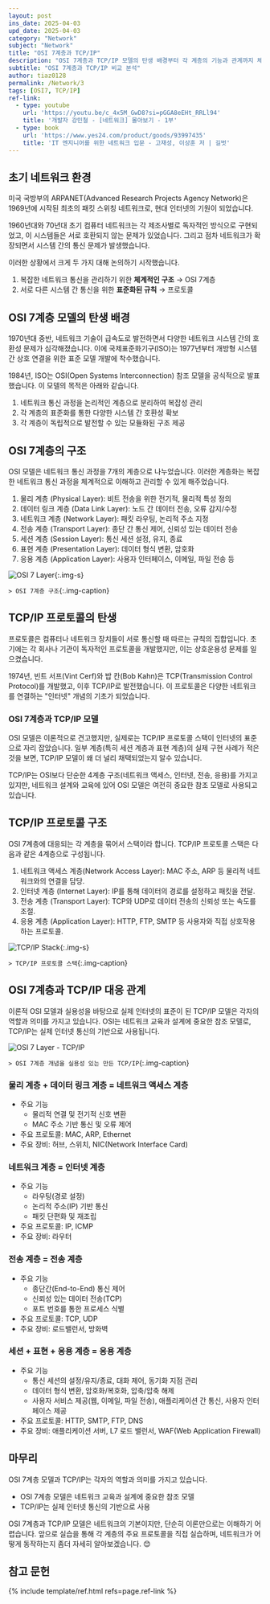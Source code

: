 ```yaml
---
layout: post
ins_date: 2025-04-03
upd_date: 2025-04-03
category: "Network"
subject: "Network"
title: "OSI 7계층과 TCP/IP"
description: "OSI 7계층과 TCP/IP 모델의 탄생 배경부터 각 계층의 기능과 관계까지 체계적으로 알아봅니다. 초기 네트워크의 호환성 문제를 해결하기 위해 등장한 두 모델의 구조와 실제 네트워크에서의 적용 방식을 비교 분석합니다."
subtitle: "OSI 7계층과 TCP/IP 비교 분석"
author: tiaz0128
permalink: /Network/3
tags: [OSI7, TCP/IP]
ref-link:
  - type: youtube
    url: 'https://youtu.be/c_4x5M_GwD8?si=pGGA8eEHt_RRLl94'
    title: '개발자 강민철 - [네트워크] 몰아보기 - 1부'
  - type: book
    url: 'https://www.yes24.com/product/goods/93997435'
    title: 'IT 엔지니어를 위한 네트워크 입문 - 고재성, 이상훈 저 | 길벗'
---
```


## 초기 네트워크 환경

미국 국방부의 ARPANET(Advanced Research Projects Agency Network)은 1969년에 시작된 최초의 패킷 스위칭 네트워크로, 현대 인터넷의 기원이 되었습니다.

1960년대와 70년대 초기 컴퓨터 네트워크는 각 제조사별로 독자적인 방식으로 구현되었고, 이 시스템들은 서로 호환되지 않는 문제가 있었습니다. 그리고 점차 네트워크가 확장되면서 시스템 간의 통신 문제가 발생했습니다.

이러한 상황에서 크게 두 가지 대해 논의하기 시작했습니다.

1. 복잡한 네트워크 통신을 관리하기 위한 **체계적인 구조** → OSI 7계층
2. 서로 다른 시스템 간 통신을 위한 **표준화된 규칙** → 프로토콜

## OSI 7계층 모델의 탄생 배경

1970년대 중반, 네트워크 기술이 급속도로 발전하면서 다양한 네트워크 시스템 간의 호환성 문제가 심각해졌습니다. 이에 국제표준화기구(ISO)는 1977년부터 개방형 시스템 간 상호 연결을 위한 표준 모델 개발에 착수했습니다.

1984년, ISO는 OSI(Open Systems Interconnection) 참조 모델을 공식적으로 발표했습니다. 이 모델의 목적은 아래와 같습니다.

1. 네트워크 통신 과정을 논리적인 계층으로 분리하여 복잡성 관리
2. 각 계층의 표준화를 통한 다양한 시스템 간 호환성 확보
3. 각 계층이 독립적으로 발전할 수 있는 모듈화된 구조 제공

## OSI 7계층의 구조

OSI 모델은 네트워크 통신 과정을 7개의 계층으로 나누었습니다. 이러한 계층화는 복잡한 네트워크 통신 과정을 체계적으로 이해하고 관리할 수 있게 해주었습니다.

1. 물리 계층 (Physical Layer): 비트 전송을 위한 전기적, 물리적 특성 정의
2. 데이터 링크 계층 (Data Link Layer): 노드 간 데이터 전송, 오류 감지/수정
3. 네트워크 계층 (Network Layer): 패킷 라우팅, 논리적 주소 지정
4. 전송 계층 (Transport Layer): 종단 간 통신 제어, 신뢰성 있는 데이터 전송
5. 세션 계층 (Session Layer): 통신 세션 설정, 유지, 종료
6. 표현 계층 (Presentation Layer): 데이터 형식 변환, 암호화
7. 응용 계층 (Application Layer): 사용자 인터페이스, 이메일, 파일 전송 등

![OSI 7 Layer](/assets/img/content/Network/003/001.png){:.img-s}

`> OSI 7계층 구조`{:.img-caption}

## TCP/IP 프로토콜의 탄생

프로토콜은 컴퓨터나 네트워크 장치들이 서로 통신할 때 따르는 규칙의 집합입니다. 초기에는 각 회사나 기관이 독자적인 프로토콜을 개발했지만, 이는 상호운용성 문제를 일으켰습니다.

1974년, 빈트 서프(Vint Cerf)와 밥 칸(Bob Kahn)은 TCP(Transmission Control Protocol)를 개발했고, 이후 TCP/IP로 발전했습니다. 이 프로토콜은 다양한 네트워크를 연결하는 "인터넷" 개념의 기초가 되었습니다.

### OSI 7계층과 TCP/IP 모델

OSI 모델은 이론적으로 견고했지만, 실제로는 TCP/IP 프로토콜 스택이 인터넷의 표준으로 자리 잡았습니다. 일부 계층(특히 세션 계층과 표현 계층)의 실제 구현 사례가 적은것을 보면, TCP/IP 모델이 왜 더 널리 채택되었는지 알수 있습니다.

TCP/IP는 OSI보다 단순한 4계층 구조(네트워크 액세스, 인터넷, 전송, 응용)를 가지고 있지만, 네트워크 설계와 교육에 있어 OSI 모델은 여전히 중요한 참조 모델로 사용되고 있습니다.

## TCP/IP 프로토콜 구조

OSI 7계층에 대응되는 각 계층을 묶어서 스택이라 합니다. TCP/IP 프로토콜 스택은 다음과 같은 4계층으로 구성됩니다.

1. 네트워크 액세스 계층(Network Access Layer): MAC 주소, ARP 등 물리적 네트워크와의 연결을 담당.
2. 인터넷 계층 (Internet Layer): IP를 통해 데이터의 경로를 설정하고 패킷을 전달.
3. 전송 계층 (Transport Layer): TCP와 UDP로 데이터 전송의 신뢰성 또는 속도를 조절.
4. 응용 계층 (Application Layer): HTTP, FTP, SMTP 등 사용자와 직접 상호작용하는 프로토콜.

![TCP/IP Stack](/assets/img/content/Network/003/002.png){:.img-s}

`> TCP/IP 프로토콜 스택`{:.img-caption}

## OSI 7계층과 TCP/IP 대응 관계

이론적 OSI 모델과 실용성을 바탕으로 실제 인터넷의 표준이 된 TCP/IP 모델은 각자의 역할과 의미를 가지고 있습니다. OSI는 네트워크 교육과 설계에 중요한 참조 모델로, TCP/IP는 실제 인터넷 통신의 기반으로 사용됩니다.

![OSI 7 Layer - TCP/IP](/assets/img/content/Network/003/003.png)

`> OSI 7계층 개념을 실용성 있는 만든 TCP/IP`{:.img-caption}

### 물리 계층 + 데이터 링크 계층 = 네트워크 액세스 계층

- 주요 기능
  - 물리적 연결 및 전기적 신호 변환
  - MAC 주소 기반 통신 및 오류 제어
- 주요 프로토콜: MAC, ARP, Ethernet
- 주요 장비: 허브, 스위치, NIC(Network Interface Card)

### 네트워크 계층 = 인터넷 계층

- 주요 기능
  - 라우팅(경로 설정)
  - 논리적 주소(IP) 기반 통신
  - 패킷 단편화 및 재조립
- 주요 프로토콜: IP, ICMP
- 주요 장비: 라우터

### 전송 계층 = 전송 계층

- 주요 기능
  - 종단간(End-to-End) 통신 제어
  - 신뢰성 있는 데이터 전송(TCP)
  - 포트 번호를 통한 프로세스 식별
- 주요 프로토콜: TCP, UDP
- 주요 장비: 로드밸런서, 방화벽

### 세션 + 표현 + 응용 계층 = 응용 계층

- 주요 기능
  - 통신 세션의 설정/유지/종료, 대화 제어, 동기화 지점 관리
  - 데이터 형식 변환, 암호화/복호화, 압축/압축 해제
  - 사용자 서비스 제공(웹, 이메일, 파일 전송), 애플리케이션 간 통신, 사용자 인터페이스 제공
- 주요 프로토콜: HTTP, SMTP, FTP, DNS
- 주요 장비: 애플리케이션 서버, L7 로드 밸런서, WAF(Web Application Firewall)

## 마무리

OSI 7계층 모델과 TCP/IP는 각자의 역할과 의미를 가지고 있습니다.

- OSI 7계층 모델은 네트워크 교육과 설계에 중요한 참조 모델
- TCP/IP는 실제 인터넷 통신의 기반으로 사용

OSI 7계층과 TCP/IP 모델은 네트워크의 기본이지만, 단순히 이론만으로는 이해하기 어렵습니다. 앞으로 실습을 통해 각 계층의 주요 프로토콜을 직접 실습하며, 네트워크가 어떻게 동작하는지 좀더 자세히 알아보겠습니다. 😊

## 참고 문헌

{% include template/ref.html refs=page.ref-link %}
